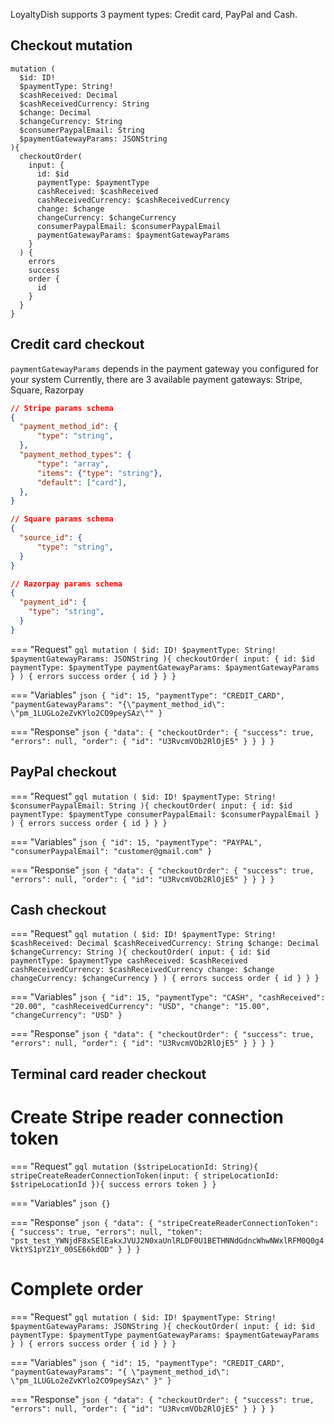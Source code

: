 LoyaltyDish supports 3 payment types: Credit card, PayPal and Cash.


## Checkout mutation

```gql
mutation (
  $id: ID!
  $paymentType: String!
  $cashReceived: Decimal
  $cashReceivedCurrency: String
  $change: Decimal
  $changeCurrency: String
  $consumerPaypalEmail: String
  $paymentGatewayParams: JSONString
){
  checkoutOrder(
    input: {
      id: $id
      paymentType: $paymentType
      cashReceived: $cashReceived
      cashReceivedCurrency: $cashReceivedCurrency
      change: $change
      changeCurrency: $changeCurrency
      consumerPaypalEmail: $consumerPaypalEmail
      paymentGatewayParams: $paymentGatewayParams
    }
  ) {
    errors
    success
    order {
      id
    }
  }
}
```

## Credit card checkout
`paymentGatewayParams` depends in the payment gateway you configured for your system
Currently, there are 3 available payment gateways: Stripe, Square, Razorpay
```json
// Stripe params schema
{
  "payment_method_id": {
      "type": "string",
  },
  "payment_method_types": {
      "type": "array",
      "items": {"type": "string"},
      "default": ["card"],
  },
}

// Square params schema
{
  "source_id": {
      "type": "string",
  }
}

// Razorpay params schema
{
  "payment_id": {
    "type": "string",
  }
}
```

=== "Request"
    ```gql
    mutation (
      $id: ID!
      $paymentType: String!
      $paymentGatewayParams: JSONString
    ){
      checkoutOrder(
        input: {
          id: $id
          paymentType: $paymentType
          paymentGatewayParams: $paymentGatewayParams
        }
      ) {
        errors
        success
        order {
          id
        }
      }
    }
    ```

=== "Variables"
    ```json
    {
      "id": 15,
      "paymentType": "CREDIT_CARD",
      "paymentGatewayParams": "{\"payment_method_id\": \"pm_1LUGLo2eZvKYlo2CO9peySAz\""
    }
    ```

=== "Response"
    ```json
    {
        "data": {
            "checkoutOrder": {
                "success": true,
                "errors": null,
                "order": {
                  "id": "U3RvcmVOb2RlOjE5"
                }
            }
        }
    }
    ```


## PayPal checkout

=== "Request"
    ```gql
    mutation (
      $id: ID!
      $paymentType: String!
      $consumerPaypalEmail: String
    ){
      checkoutOrder(
        input: {
          id: $id
          paymentType: $paymentType
          consumerPaypalEmail: $consumerPaypalEmail
        }
      ) {
        errors
        success
        order {
          id
        }
      }
    }
    ```

=== "Variables"
    ```json
    {
      "id": 15,
      "paymentType": "PAYPAL",
      "consumerPaypalEmail": "customer@gmail.com"
    }
    ```

=== "Response"
    ```json
    {
        "data": {
            "checkoutOrder": {
                "success": true,
                "errors": null,
                "order": {
                  "id": "U3RvcmVOb2RlOjE5"
                }
            }
        }
    }
    ```


## Cash checkout

=== "Request"
    ```gql
    mutation (
      $id: ID!
      $paymentType: String!
      $cashReceived: Decimal
      $cashReceivedCurrency: String
      $change: Decimal
      $changeCurrency: String
    ){
      checkoutOrder(
        input: {
          id: $id
          paymentType: $paymentType
          cashReceived: $cashReceived
          cashReceivedCurrency: $cashReceivedCurrency
          change: $change
          changeCurrency: $changeCurrency
        }
      ) {
        errors
        success
        order {
          id
        }
      }
    }
    ```

=== "Variables"
    ```json
    {
      "id": 15,
      "paymentType": "CASH",
      "cashReceived": "20.00",
      "cashReceivedCurrency": "USD",
      "change": "15.00",
      "changeCurrency": "USD"
    }
    ```

=== "Response"
    ```json
    {
        "data": {
            "checkoutOrder": {
                "success": true,
                "errors": null,
                "order": {
                  "id": "U3RvcmVOb2RlOjE5"
                }
            }
        }
    }
    ```


## Terminal card reader checkout

# Create Stripe reader connection token

=== "Request"
    ```gql
    mutation ($stripeLocationId: String){
      stripeCreateReaderConnectionToken(input: {
        stripeLocationId: $stripeLocationId
      }){
        success
        errors
        token
      }
    }
    ```

=== "Variables"
    ```json
    {}
    ```

=== "Response"
    ```json
    {
        "data": {
            "stripeCreateReaderConnectionToken": {
                "success": true,
                "errors": null,
                "token": "pst_test_YWNjdF8xSElEakxJVUJ2N0xaUnlRLDF0U1BETHNNdGdncWhwNWxlRFM0Q0g4VktYS1pYZ1Y_00SE66kdOD"
            }
        }
    }
    ```


# Complete order

=== "Request"
    ```gql
    mutation (
      $id: ID!
      $paymentType: String!
      $paymentGatewayParams: JSONString
    ){
      checkoutOrder(
        input: {
          id: $id
          paymentType: $paymentType
          paymentGatewayParams: $paymentGatewayParams
        }
      ) {
        errors
        success
        order {
          id
        }
      }
    }
    ```

=== "Variables"
    ```json
    {
      "id": 15,
      "paymentType": "CREDIT_CARD",
      "paymentGatewayParams": "{
        \"payment_method_id\": \"pm_1LUGLo2eZvKYlo2CO9peySAz\"
      }"
    }
    ```

=== "Response"
    ```json
    {
        "data": {
            "checkoutOrder": {
                "success": true,
                "errors": null,
                "order": {
                  "id": "U3RvcmVOb2RlOjE5"
                }
            }
        }
    }
    ```
